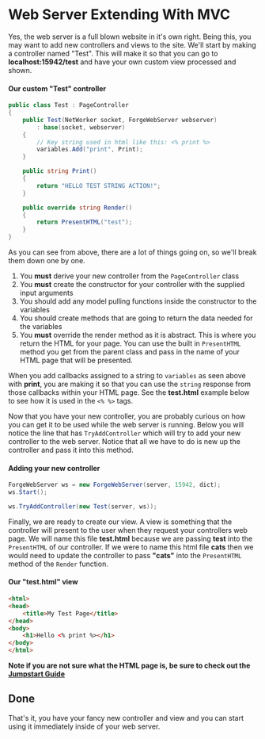# Web Server Extending With MVC
Yes, the web server is a full blown website in it's own right. Being this, you may want to add new controllers and views to the site. We'll start by making a controller named "Test". This will make it so that you can go to **localhost:15942/test** and have your own custom view processed and shown.

#### Our custom "Test" controller
```csharp
public class Test : PageController
{
    public Test(NetWorker socket, ForgeWebServer webserver)
        : base(socket, webserver)
    {
        // Key string used in html like this: <% print %>
        variables.Add("print", Print);
    }

    public string Print()
    {
        return "HELLO TEST STRING ACTION!";
    }

    public override string Render()
    {
        return PresentHTML("test");
    }
}
```

As you can see from above, there are a lot of things going on, so we'll break them down one by one.
1. You **must** derive your new controller from the `PageController` class
2. You **must** create the constructor for your controller with the supplied input arguments
3. You should add any model pulling functions inside the constructor to the variables
4. You should create methods that are going to return the data needed for the variables
5. You **must** override the render method as it is abstract. This is where you return the HTML for your page. You can use the built in `PresentHTML` method you get from the parent class and pass in the name of your HTML page that will be presented.

When you add callbacks assigned to a string to `variables` as seen above with **print**, you are making it so that you can use the `string` response from those callbacks within your HTML page. See the **test.html** example below to see how it is used in the `<% %>` tags.

Now that you have your new controller, you are probably curious on how you can get it to be used while the web server is running. Below you will notice the line that has `TryAddController` which will try to add your new controller to the web server. Notice that all we have to do is new up the controller and pass it into this method.

#### Adding your new controller
```csharp
ForgeWebServer ws = new ForgeWebServer(server, 15942, dict);
ws.Start();

ws.TryAddController(new Test(server, ws));
```

Finally, we are ready to create our view. A view is something that the controller will present to the user when they request your controllers web page. We will name this file **test.html** because we are passing **test** into the `PresentHTML` of our controller. If we were to name this html file **cats** then we would need to update the controller to pass **"cats"** into the `PresentHTML` method of the `Render` function.

#### Our "test.html" view
```html
<html>
<head>
    <title>My Test Page</title>
</head>
<body>
    <h1>Hello <% print %></h1>
</body>
</html>
```

**Note if you are not sure what the HTML page is, be sure to check out the [Jumpstart Guide](web-server-jumpstart.md)**

## Done
That's it, you have your fancy new controller and view and you can start using it immediately inside of your web server.